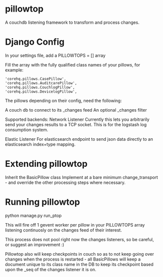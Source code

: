 pillowtop
=========

A couchdb listening framework to transform and process changes.

Django Config
=============

In your settings file, add a  PILLOWTOPS = [] array

Fill the array with the fully qualified class names of your pillows, for example:

    'corehq.pillows.CasePillow',
    'corehq.pillows.AuditcarePillow',
    'corehq.pillows.CouchlogPillow',
    'corehq.pillows.DevicelogPillow',

The pillows depending on their config, need the following:

A couch db to connect to its _changes feed
An optional _changes filter

Supported backends:
Network Listener
Currently this lets you arbitrarily send your changes results to a TCP socket. This is for the
logstash log consumption system.

Elastic Listener
For elasticsearch endpoint to send json data directly to an elasticsearch index+type mapping.

Extending pillowtop
===================

Inherit the BasicPillow class
Implement at a bare minimum change_transport - and override the other processing steps where
necessary.


Running pillowtop
=================

python manage.py run_ptop

This will fire off 1 gevent worker per pillow in your PILLOWTOPS array listening continuosly on
the changes feed of their interest.

This process does not pool right now the changes listeners, so be careful,
or suggest an improvement :)

Pillowtop also will keep checkpoints in couch so as to not keep going over changes when the
process is restarted - all BasicPillows will keep a document unique to its class name in the DB
to keep its checkpoint based upon the _seq of the changes listener it is on.

